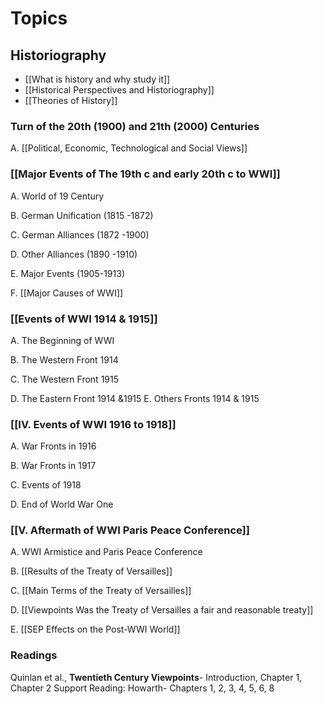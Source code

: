 # Topics

## Historiography
- [[What is history and why study it]]
- [[Historical Perspectives and Historiography]]
- [[Theories of History]]
### Turn of the 20th (1900) and 21th (2000) Centuries
A. [[Political, Economic, Technological and Social Views]]
### [[Major Events of The 19th c and early 20th c to WWI]]
A. World of 19 Century

B. German Unification (1815 -1872)

C. German Alliances (1872 -1900)

D. Other Alliances (1890 -1910)

E. Major Events (1905-1913)

F. [[Major Causes of WWI]]
### [[Events of WWI 1914 & 1915]]
A. The Beginning of WWI

B. The Western Front 1914 

C. The Western Front 1915

D. The Eastern Front 1914 &1915 E. Others Fronts 1914 & 1915

### [[IV. Events of WWI 1916 to 1918]] 
A. War Fronts in 1916 

B. War Fronts in 1917

C. Events of 1918

D. End of World War One

### [[V. Aftermath of WWI Paris Peace Conference]]
A. WWI Armistice and Paris Peace Conference

B. [[Results of the Treaty of Versailles]]

C. [[Main Terms of the Treaty of Versailles]]

D. [[Viewpoints Was the Treaty of Versailles a fair and reasonable treaty]]

E. [[SEP Effects on the Post-WWI World]]

### Readings

Quinlan et al., **Twentieth Century Viewpoints**- Introduction, Chapter 1, Chapter 2
Support Reading: Howarth- Chapters 1, 2, 3, 4, 5, 6, 8